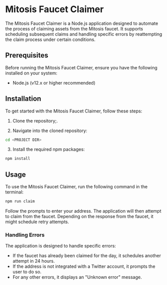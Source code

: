 # Mitosis Faucet Claimer

The Mitosis Faucet Claimer is a Node.js application designed to automate the process of claiming assets from the Mitosis faucet. It supports scheduling subsequent claims and handling specific errors by reattempting the claim process under certain conditions.

## Prerequisites

Before running the Mitosis Faucet Claimer, ensure you have the following installed on your system:

- Node.js (v12.x or higher recommended)

## Installation

To get started with the Mitosis Faucet Claimer, follow these steps:

1. Clone the repository;.

2. Navigate into the cloned repository:

```bash
cd <PROJECT DIR>
```

3. Install the required npm packages:

```bash
npm install
```

## Usage

To use the Mitosis Faucet Claimer, run the following command in the terminal:

```bash
npm run claim
```

Follow the prompts to enter your address. The application will then attempt to claim from the faucet. Depending on the response from the faucet, it might schedule retry attempts.

### Handling Errors

The application is designed to handle specific errors:

- If the faucet has already been claimed for the day, it schedules another attempt in 24 hours.
- If the address is not integrated with a Twitter account, it prompts the user to do so.
- For any other errors, it displays an "Unknown error" message.
